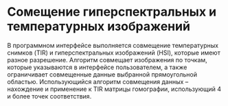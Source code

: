 # Сомещение гиперспектральных и температурных изображений

В программном интерфейсе выполняется совмещение температурных снимков (TIR) и гиперспектральных изображений (HSI), которые имеют разное разрешение. Алгоритм совмещает изображения по точкам, которые указываются в интерфейсе пользователем, а также ограничивает совмещенные данные выбранной прямоугольной областью. Использующийся алгоритм совмещения данных – нахождение и применение к TIR матрицы гомографии, использующий 4 и более точек соответствия. 
